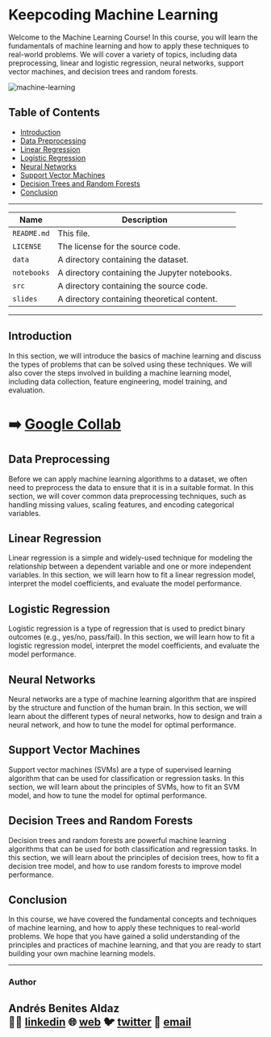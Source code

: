 # Keepcoding Machine Learning
Welcome to the Machine Learning Course! In this course, you will learn the fundamentals of machine learning and how to apply these techniques to real-world problems. We will cover a variety of topics, including data preprocessing, linear and logistic regression, neural networks, support vector machines, and decision trees and random forests.

![machine-learning](https://images.unsplash.com/photo-1504639725590-34d0984388bd?ixlib=rb-4.0.3&ixid=MnwxMjA3fDB8MHxwaG90by1wYWdlfHx8fGVufDB8fHx8&auto=format&fit=crop&w=1074&q=80)
## Table of Contents
- [Introduction](#introduction)
- [Data Preprocessing](#data-preprocessing)
- [Linear Regression](#linear-regression)
- [Logistic Regression](#logistic-regression)
- [Neural Networks](#neural-networks)
- [Support Vector Machines](#support-vector-machines)
- [Decision Trees and Random Forests](#decision-trees-and-random-forests)
- [Conclusion](#conclusion)
---
| Name | Description |
| --- | --- |
| `README.md` | This file. |
| `LICENSE` | The license for the source code. |
| `data` | A directory containing the dataset. |
| `notebooks` | A directory containing the Jupyter notebooks. |
| `src` | A directory containing the source code. |
| `slides` | A directory containing theoretical content. |
---

## Introduction

In this section, we will introduce the basics of machine learning and discuss the types of problems that can be solved using these techniques. We will also cover the steps involved in building a machine learning model, including data collection, feature engineering, model training, and evaluation.


# ➡️ [Google Collab](https://colab.research.google.com/drive/1idFmbO9MjwT2SAZTkltEmLKoz9pbOepf?usp=sharing)
## Data Preprocessing

Before we can apply machine learning algorithms to a dataset, we often need to preprocess the data to ensure that it is in a suitable format. In this section, we will cover common data preprocessing techniques, such as handling missing values, scaling features, and encoding categorical variables.

## Linear Regression

Linear regression is a simple and widely-used technique for modeling the relationship between a dependent variable and one or more independent variables. In this section, we will learn how to fit a linear regression model, interpret the model coefficients, and evaluate the model performance.

## Logistic Regression

Logistic regression is a type of regression that is used to predict binary outcomes (e.g., yes/no, pass/fail). In this section, we will learn how to fit a logistic regression model, interpret the model coefficients, and evaluate the model performance.

## Neural Networks

Neural networks are a type of machine learning algorithm that are inspired by the structure and function of the human brain. In this section, we will learn about the different types of neural networks, how to design and train a neural network, and how to tune the model for optimal performance.

## Support Vector Machines

Support vector machines (SVMs) are a type of supervised learning algorithm that can be used for classification or regression tasks. In this section, we will learn about the principles of SVMs, how to fit an SVM model, and how to tune the model for optimal performance.

## Decision Trees and Random Forests

Decision trees and random forests are powerful machine learning algorithms that can be used for both classification and regression tasks. In this section, we will learn about the principles of decision trees, how to fit a decision tree model, and how to use random forests to improve model performance.

## Conclusion

In this course, we have covered the fundamental concepts and techniques of machine learning, and how to apply these techniques to real-world problems. We hope that you have gained a solid understanding of the principles and practices of machine learning, and that you are ready to start building your own machine learning models.

-------

### Author

Andrés Benites Aldaz  
👨‍💻 [linkedin](https://www.linkedin.com/in/andresbenites/)
🌐 [web](https://andresbenites.es) 
🐦 [twitter](https://twitter.com/daibeal26)
📧 [email](mailto:contact@andresbenites.es)
---




